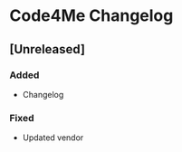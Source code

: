 <!-- Keep a Changelog guide -> https://keepachangelog.com -->

# Code4Me Changelog

## [Unreleased]
### Added
- Changelog

### Fixed
- Updated vendor
